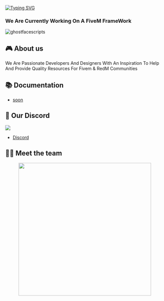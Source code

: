 [![Typing SVG](https://readme-typing-svg.herokuapp.com?size=24&duration=6500&color=FFFFFF&lines=WELCOME+TO+GhostFace-DEVELOPMENT)](https://git.io/typing-svg)

<h3 align="left">We Are Currently Working On A FiveM FrameWork</h3>
<p align="left">

![ghostfacescripts](https://github.com/ForceScripts/.github/assets/71199348/4461053f-c540-4b56-9e72-9433d360447a)

## 🎮 About us
We Are Passionate Developers And Designers With An Inspiration To Help And Provide Quality Resources For Fivem & RedM Communities

## 📚 Documentation
- [soon]()
  
## 🎤 Our Discord
 <div align="left">
  <p><a href="https://discord.gg/6kJ5ubDEWE">
      <img src="https://img.shields.io/discord/869166393470357535?style=for-the-badge&logo=discord&labelColor=7289da&logoColor=white&color=2c2f33&label=Discord"/>
  </a></p>
</div>

  - [Discord](https://discord.com/invite/UFng7DWnWP)
 
## 👨‍💻 Meet the team
<p align="center">
 <a href=https://github.com/IDKFORCE><img width="420" src=https://github-readme-stats.vercel.app/api?username=IDKFORCE&count_private=true&show_icons=true&title_color=dc143c&text_color=ffffff&icon_color=dc143c&hide_border=true&bg_color=282a36&layout=compact&hide_title=false&hide_rank=false><a>
